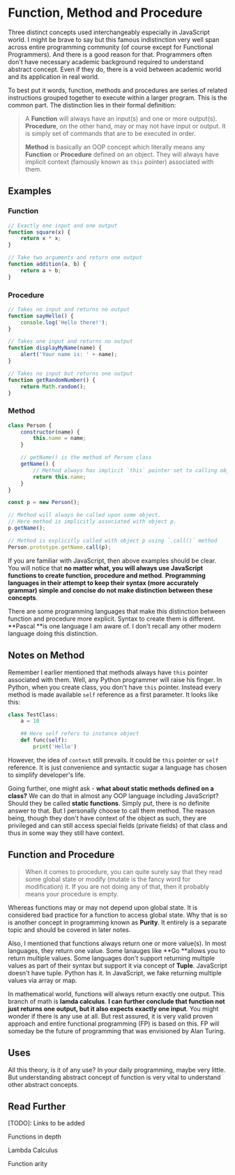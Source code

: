 # Function, Method and Procedure

Three distinct concepts used interchangeably especially in JavaScript world. I might be brave to say but this famous indistinction very well span across entire programming community \(of course except for Functional Programmers\). And there is a good reason for that. Programmers often don't have necessary academic background required to understand abstract concept. Even if they do, there is a void between academic world and its application in real world.

To best put it words, function, methods and procedures are series of related instructions grouped together to execute within a larger program. This is the common part. The distinction lies in their formal definition:

> A **Function** will always have an input\(s\) and one or more output\(s\). **Procedure**, on the other hand, may or may not have input or output. It is simply set of commands that are to be executed in order.
>
> **Method** is basically an OOP concept which literally means any **Function** or **Procedure** defined on an object. They will always have implicit context \(famously known as `this` pointer\) associated with them.

## Examples

### Function

```js
// Exactly one input and one output
function square(x) {
    return x * x;
}

// Take two arguments and return one output
function addition(a, b) {
    return a + b;
}
```

### Procedure

```js
// Takes no input and returns no output
function sayHello() {
    console.log('Hello there!');
}

// Takes one input and returns no output
function displayMyName(name) {
    alert('Your name is: ' + name);
}

// Takes no input but returns one output
function getRandomNumber() {
    return Math.random();
}
```

### Method

```js
class Person {
    constructor(name) {
        this.name = name;
    }

    // getName() is the method of Person class
    getName() {
        // Method always has implicit `this` pointer set to calling object (known as context).
        return this.name;
    }
}

const p = new Person();

// Method will always be called upon some object.
// Here method is implicitly associated with object p.
p.getName();

// Method is explicitly called with object p using `.call()` method
Person.prototype.getName.call(p);
```

If you are familiar with JavaScript, then above examples should be clear. You will notice that **no matter what, you will always use JavaScript functions to create function, procedure and method**. **Programming languages in their attempt to keep their syntax \(more accurately grammar\) simple and concise do not make distinction between these concepts**.

There are some programming languages that make this distinction between function and procedure more explicit. Syntax to create them is different. **Pascal **is one language I am aware of. I don't recall any other modern language doing this distinction.

## Notes on Method

Remember I earlier mentioned that methods always have `this` pointer associated with them. Well, any Python programmer will raise his finger. In Python, when you create class, you don't have `this` pointer. Instead every method is made available `self` reference as a first parameter. It looks like this:

```py
class TestClass:
    a = 10

    ## Here self refers to instance object
    def func(self):
        print('Hello')
```

However, the idea of `context` still prevails. It could be `this` pointer or `self` reference. It is just convenience and syntactic sugar a language has chosen to simplify developer's life.

Going further, one might ask - **what about static methods defined on a class?** We can do that in almost any OOP language including JavaScript? Should they be called **static functions**. Simply put, there is no definite answer to that. But I personally choose to call them method. The reason being, though they don't have context of the object as such, they are privileged and can still access special fields \(private fields\) of that class and thus in some way they still have context.

## Function and Procedure

> When it comes to procedure, you can quite surely say that they read some global state or modify \(mutate is the fancy word for modification\) it. If you are not doing any of that, then it probably means your procedure is empty.

Whereas functions may or may not depend upon global state. It is considered bad practice for a function to access global state. Why that is so is another concept in programming known as **Purity**. It entirely is a separate topic and should be covered in later notes.

Also, I mentioned that functions always return one or more value\(s\). In most languages, they return one value. Some lanauges like **Go **allows you to return multiple values. Some languages don't support returning multiple values as part of their syntax but support it via concept of **Tuple**. JavaScript doesn't have tuple. Python has it. In JavaScript, we fake returning multiple values via array or map.

In mathematical world, functions will always return exactly one output. This branch of math is **lamda calculus**. **I can further conclude that function not just returns one output, but it also expects exactly one input**. You might wonder if there is any use at all. But rest assured, it is very valid proven approach and entire functional programming \(FP\) is based on this. FP will someday be the future of programming that was envisioned by Alan Turing.

## Uses

All this theory, is it of any use? In your daily programming, maybe very little. But understanding abstract concept of function is very vital to understand other abstract concepts.

## Read Further

\[TODO\]: Links to be added

Functions in depth

Lambda Calculus

Function arity

